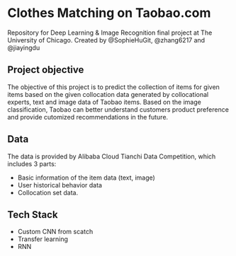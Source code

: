 # Clothes Matching on Taobao.com
Repository for Deep Learning & Image Recognition final project at The University of Chicago. Created by @SophieHuGit, @zhang6217 and @jiayingdu

## Project objective
The objective of this project is to predict the collection of items for given items based on the given collocation data generated by collocational experts, text and image data of Taobao items. Based on the image classification, Taobao can better understand customers product preference and provide cutomized recommendations in the future.

## Data
The data is provided by Alibaba Cloud Tianchi Data Competition, which includes 3 parts: 
- Basic information of the item data (text, image) 
- User historical behavior data
- Collocation set data.

## Tech Stack
- Custom CNN from scatch
- Transfer learning 
- RNN

